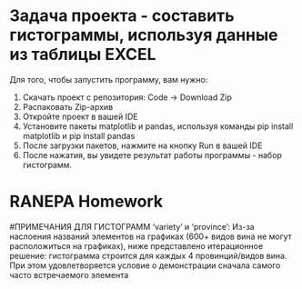 # Задача проекта - составить гистограммы, используя данные из таблицы EXCEL
Для того, чтобы запустить программу, вам нужно: 
1. Скачать проект с репозитория: Code -> Download Zip
2. Распаковать Zip-архив
3. Откройте проект в вашей IDE
4. Установите пакеты matplotlib и pandas, используя команды pip install matplotlib и pip install pandas
5. После загрузки пакетов, нажмите на кнопку Run в вашей IDE
6. После нажатия, вы увидете результат работы программы - набор гистограмм.
# RANEPA Homework
#ПРИМЕЧАНИЯ ДЛЯ ГИСТОГРАММ ‘variety’ и ‘province’:
Из-за наслоения названий элементов на графиках (600+ видов вина не могут расположиться на графиках), ниже представлено итерационное решение: гистограмма строится для каждых 4 провинций/видов вина. При этом удовлетворяется условие о демонстрации сначала самого часто встречаемого элемента
